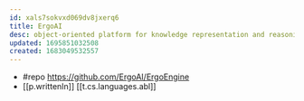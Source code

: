 ```yaml
---
id: xals7sokvxd069dv8jxerq6
title: ErgoAI
desc: object-oriented platform for knowledge representation and reasoning
updated: 1695851032508
created: 1683049532557
---
```


- #repo https://github.com/ErgoAI/ErgoEngine
- [[p.writtenIn]] [[t.cs.languages.abl]]